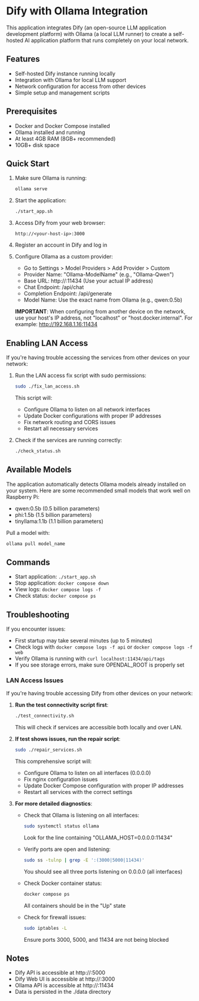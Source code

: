 # Dify with Ollama Integration

This application integrates Dify (an open-source LLM application development platform) with Ollama (a local LLM runner) to create a self-hosted AI application platform that runs completely on your local network.

## Features

- Self-hosted Dify instance running locally
- Integration with Ollama for local LLM support
- Network configuration for access from other devices
- Simple setup and management scripts

## Prerequisites

- Docker and Docker Compose installed
- Ollama installed and running
- At least 4GB RAM (8GB+ recommended)
- 10GB+ disk space

## Quick Start

1. Make sure Ollama is running:
   ```bash
   ollama serve
   ```

2. Start the application:
   ```bash
   ./start_app.sh
   ```

3. Access Dify from your web browser:
   ```
   http://<your-host-ip>:3000
   ```

4. Register an account in Dify and log in

5. Configure Ollama as a custom provider:
   - Go to Settings > Model Providers > Add Provider > Custom
   - Provider Name: "Ollama-ModelName" (e.g., "Ollama-Qwen")
   - Base URL: http://<your-host-ip>:11434  (Use your actual IP address)
   - Chat Endpoint: /api/chat
   - Completion Endpoint: /api/generate
   - Model Name: Use the exact name from Ollama (e.g., qwen:0.5b)
   
   **IMPORTANT**: When configuring from another device on the network, use your host's IP address, 
   not "localhost" or "host.docker.internal". For example: http://192.168.1.16:11434

## Enabling LAN Access

If you're having trouble accessing the services from other devices on your network:

1. Run the LAN access fix script with sudo permissions:
   ```bash
   sudo ./fix_lan_access.sh
   ```

   This script will:
   - Configure Ollama to listen on all network interfaces 
   - Update Docker configurations with proper IP addresses
   - Fix network routing and CORS issues
   - Restart all necessary services

2. Check if the services are running correctly:
   ```bash
   ./check_status.sh
   ```

## Available Models

The application automatically detects Ollama models already installed on your system. Here are some recommended small models that work well on Raspberry Pi:

- qwen:0.5b (0.5 billion parameters)
- phi:1.5b (1.5 billion parameters)
- tinyllama:1.1b (1.1 billion parameters)

Pull a model with:
```bash
ollama pull model_name
```

## Commands

- Start application: `./start_app.sh`
- Stop application: `docker compose down`
- View logs: `docker compose logs -f`
- Check status: `docker compose ps`

## Troubleshooting

If you encounter issues:
- First startup may take several minutes (up to 5 minutes)
- Check logs with `docker compose logs -f api` or `docker compose logs -f web`
- Verify Ollama is running with `curl localhost:11434/api/tags`
- If you see storage errors, make sure OPENDAL_ROOT is properly set

### LAN Access Issues

If you're having trouble accessing Dify from other devices on your network:

1. **Run the test connectivity script first**:
   ```bash
   ./test_connectivity.sh
   ```
   This will check if services are accessible both locally and over LAN.

2. **If test shows issues, run the repair script**:
   ```bash
   sudo ./repair_services.sh
   ```
   This comprehensive script will:
   - Configure Ollama to listen on all interfaces (0.0.0.0)
   - Fix nginx configuration issues
   - Update Docker Compose configuration with proper IP addresses
   - Restart all services with the correct settings

3. **For more detailed diagnostics**:
   - Check that Ollama is listening on all interfaces:
     ```bash
     sudo systemctl status ollama
     ```
     Look for the line containing "OLLAMA_HOST=0.0.0.0:11434"

   - Verify ports are open and listening:
     ```bash
     sudo ss -tulnp | grep -E ':(3000|5000|11434)'
     ```
     You should see all three ports listening on 0.0.0.0 (all interfaces)

   - Check Docker container status:
     ```bash
     docker compose ps
     ```
     All containers should be in the "Up" state

   - Check for firewall issues:
     ```bash
     sudo iptables -L
     ```
     Ensure ports 3000, 5000, and 11434 are not being blocked

## Notes

- Dify API is accessible at http://<your-ip>:5000
- Dify Web UI is accessible at http://<your-ip>:3000
- Ollama API is accessible at http://<your-ip>:11434
- Data is persisted in the ./data directory
